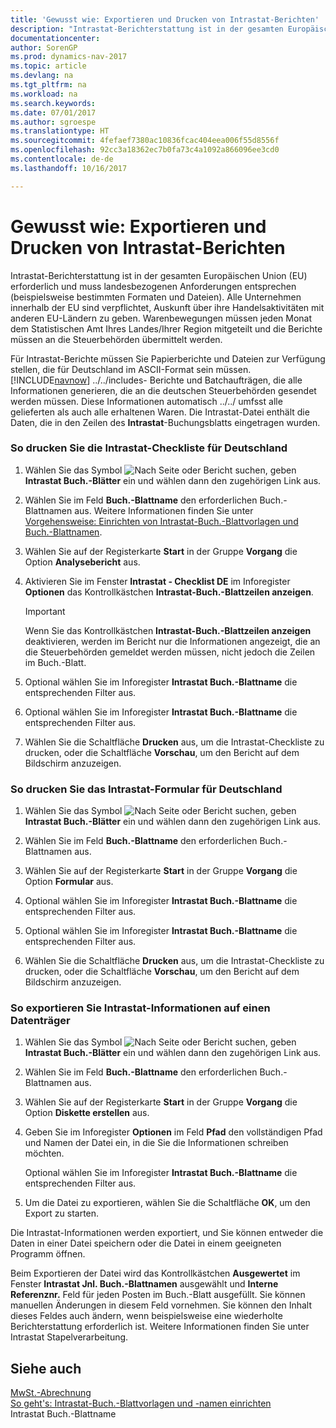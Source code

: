 ```yaml
---
title: 'Gewusst wie: Exportieren und Drucken von Intrastat-Berichten'
description: "Intrastat-Berichterstattung ist in der gesamten Europäischen Union (EU) erforderlich und muss landesbezogenen Anforderungen entsprechen (beispielsweise bestimmten Formaten und Dateien). Alle Unternehmen innerhalb der EU sind verpflichtet, Auskunft über ihre Handelsaktivitäten mit anderen EU-Ländern zu geben. Warenbewegungen müssen jeden Monat dem Statistischen Amt Ihres Landes/Ihrer Region mitgeteilt und die Berichte müssen an die Steuerbehörden übermittelt werden."
documentationcenter: 
author: SorenGP
ms.prod: dynamics-nav-2017
ms.topic: article
ms.devlang: na
ms.tgt_pltfrm: na
ms.workload: na
ms.search.keywords: 
ms.date: 07/01/2017
ms.author: sgroespe
ms.translationtype: HT
ms.sourcegitcommit: 4fefaef7380ac10836fcac404eea006f55d8556f
ms.openlocfilehash: 92cc3a18362ec7b0fa73c4a1092a866096ee3cd0
ms.contentlocale: de-de
ms.lasthandoff: 10/16/2017

---
```

# <a name="how-to-export-and-print-intrastat-reports"></a>Gewusst wie: Exportieren und Drucken von Intrastat-Berichten
Intrastat-Berichterstattung ist in der gesamten Europäischen Union (EU) erforderlich und muss landesbezogenen Anforderungen entsprechen (beispielsweise bestimmten Formaten und Dateien). Alle Unternehmen innerhalb der EU sind verpflichtet, Auskunft über ihre Handelsaktivitäten mit anderen EU-Ländern zu geben. Warenbewegungen müssen jeden Monat dem Statistischen Amt Ihres Landes/Ihrer Region mitgeteilt und die Berichte müssen an die Steuerbehörden übermittelt werden.  
  
 Für Intrastat-Berichte müssen Sie Papierberichte und Dateien zur Verfügung stellen, die für Deutschland im ASCII-Format sein müssen. [!INCLUDE[navnow](../../includes/navnow_md.md)] ../../includes- Berichte und Batchaufträgen, die alle Informationen generieren, die an die deutschen Steuerbehörden gesendet werden müssen. Diese Informationen automatisch ../../ umfsst alle gelieferten als auch alle erhaltenen Waren. Die Intrastat-Datei enthält die Daten, die in den Zeilen des **Intrastat**-Buchungsblatts eingetragen wurden.  
  
### <a name="to-print-the-german-intrastat-checklist"></a>So drucken Sie die Intrastat-Checkliste für Deutschland  
  
1.  Wählen Sie das Symbol ![Nach Seite oder Bericht suchen](media/ui-search/search_small.png "Symbol Nach Seite oder Bericht suchen"), geben **Intrastat Buch.-Blätter** ein und wählen dann den zugehörigen Link aus.  
  
2.  Wählen Sie im Feld **Buch.-Blattname** den erforderlichen Buch.-Blattnamen aus. Weitere Informationen finden Sie unter [Vorgehensweise: Einrichten von Intrastat-Buch.-Blattvorlagen und Buch.-Blattnamen](how-to-set-up-intrastat-journal-templates-and-batches.md).  
  
3.  Wählen Sie auf der Registerkarte **Start** in der Gruppe **Vorgang** die Option **Analysebericht** aus.  
  
4.  Aktivieren Sie im Fenster **Intrastat - Checklist DE** im Inforegister **Optionen** das Kontrollkästchen **Intrastat-Buch.-Blattzeilen anzeigen**.  
  
    > [!IMPORTANT]  
    >  Wenn Sie das Kontrollkästchen **Intrastat-Buch.-Blattzeilen anzeigen** deaktivieren, werden im Bericht nur die Informationen angezeigt, die an die Steuerbehörden gemeldet werden müssen, nicht jedoch die Zeilen im Buch.-Blatt.  
  
5.  Optional wählen Sie im Inforegister **Intrastat Buch.-Blattname** die entsprechenden Filter aus.  
  
6.  Optional wählen Sie im Inforegister **Intrastat Buch.-Blattname** die entsprechenden Filter aus.  
  
7.  Wählen Sie die Schaltfläche **Drucken** aus, um die Intrastat-Checkliste zu drucken, oder die Schaltfläche **Vorschau**, um den Bericht auf dem Bildschirm anzuzeigen.  
  
### <a name="to-print-the-german-intrastat-form"></a>So drucken Sie das Intrastat-Formular für Deutschland  
  
1.  Wählen Sie das Symbol ![Nach Seite oder Bericht suchen](media/ui-search/search_small.png "Symbol Nach Seite oder Bericht suchen"), geben **Intrastat Buch.-Blätter** ein und wählen dann den zugehörigen Link aus.  
  
2.  Wählen Sie im Feld **Buch.-Blattname** den erforderlichen Buch.-Blattnamen aus.  
  
3.  Wählen Sie auf der Registerkarte **Start** in der Gruppe **Vorgang** die Option **Formular** aus.  
  
4.  Optional wählen Sie im Inforegister **Intrastat Buch.-Blattname** die entsprechenden Filter aus.  
  
5.  Optional wählen Sie im Inforegister **Intrastat Buch.-Blattname** die entsprechenden Filter aus.  
  
6.  Wählen Sie die Schaltfläche **Drucken** aus, um die Intrastat-Checkliste zu drucken, oder die Schaltfläche **Vorschau**, um den Bericht auf dem Bildschirm anzuzeigen.  
  
### <a name="to-export-intrastat-information-to-a-disk"></a>So exportieren Sie Intrastat-Informationen auf einen Datenträger  
  
1.  Wählen Sie das Symbol ![Nach Seite oder Bericht suchen](media/ui-search/search_small.png "Symbol Nach Seite oder Bericht suchen"), geben **Intrastat Buch.-Blätter** ein und wählen dann den zugehörigen Link aus.  
  
2.  Wählen Sie im Feld **Buch.-Blattname** den erforderlichen Buch.-Blattnamen aus.  
  
3.  Wählen Sie auf der Registerkarte **Start** in der Gruppe **Vorgang** die Option **Diskette erstellen** aus.  
  
4.  Geben Sie im Inforegister **Optionen** im Feld **Pfad** den vollständigen Pfad und Namen der Datei ein, in die Sie die Informationen schreiben möchten.  
  
     Optional wählen Sie im Inforegister **Intrastat Buch.-Blattname** die entsprechenden Filter aus.  
  
5.  Um die Datei zu exportieren, wählen Sie die Schaltfläche **OK**, um den Export zu starten.  
  
 Die Intrastat-Informationen werden exportiert, und Sie können entweder die Daten in einer Datei speichern oder die Datei in einem geeigneten Programm öffnen.  
  
 Beim Exportieren der Datei wird das Kontrollkästchen **Ausgewertet** im Fenster **Intrastat Jnl. Buch.-Blattnamen** ausgewählt und **Interne Referenznr.** Feld für jeden Posten im Buch.-Blatt ausgefüllt. Sie können manuellen Änderungen in diesem Feld vornehmen. Sie können den Inhalt dieses Feldes auch ändern, wenn beispielsweise eine wiederholte Berichterstattung erforderlich ist. Weitere Informationen finden Sie unter  Intrastat Stapelverarbeitung.  
  
## <a name="see-also"></a>Siehe auch  
 [MwSt.-Abrechnung](vat-reporting.md)   
 [So geht's: Intrastat-Buch.-Blattvorlagen und -namen einrichten](how-to-set-up-intrastat-journal-templates-and-batches.md)   
 Intrastat Buch.-Blattname
